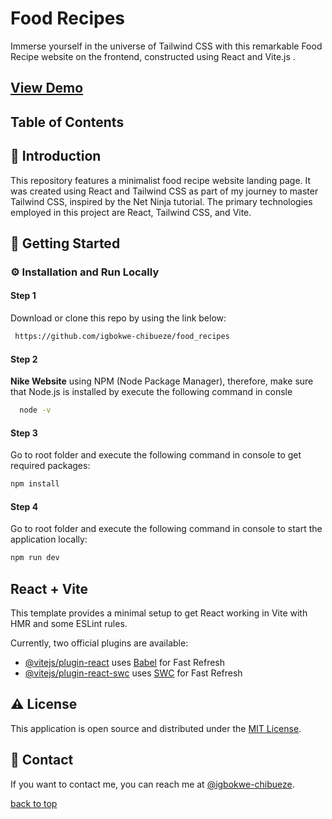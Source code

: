 # Food Recipes

Immerse yourself in the universe of Tailwind CSS with this remarkable Food Recipe website on the frontend, constructed using React and Vite.js .

## [View Demo](https://)

## Table of Contents

## :star2: Introduction

This repository features a minimalist food recipe website landing page. It was created using React and Tailwind CSS as part of my journey to master Tailwind CSS, inspired by the Net Ninja tutorial. The primary technologies employed in this project are React, Tailwind CSS, and Vite.

## :toolbox: Getting Started

<!-- Installation -->

### :gear: Installation and Run Locally

#### Step 1

Download or clone this repo by using the link below:

```bash
 https://github.com/igbokwe-chibueze/food_recipes
```

#### Step 2

**Nike Website** using NPM (Node Package Manager), therefore, make sure that Node.js is installed by execute the following command in consle

```bash
  node -v
```

#### Step 3

Go to root folder and execute the following command in console to get required packages:

```bash
npm install
```

#### Step 4

Go to root folder and execute the following command in console to start the application locally:

```bash
npm run dev
```

## React + Vite

This template provides a minimal setup to get React working in Vite with HMR and some ESLint rules.

Currently, two official plugins are available:

- [@vitejs/plugin-react](https://github.com/vitejs/vite-plugin-react/blob/main/packages/plugin-react/README.md) uses [Babel](https://babeljs.io/) for Fast Refresh
- [@vitejs/plugin-react-swc](https://github.com/vitejs/vite-plugin-react-swc) uses [SWC](https://swc.rs/) for Fast Refresh

## :warning: License

This application is open source and distributed under the [MIT License](LICENSE).

## :handshake: Contact

If you want to contact me, you can reach me at [@igbokwe-chibueze](https://github.com/igbokwe-chibueze).

[back to top](#nike-shoe-hub)
